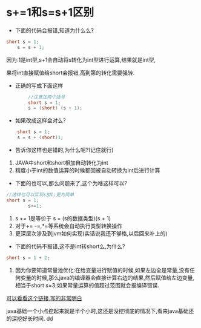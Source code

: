 # s+=1和s=s+1区别

* 下面的代码会报错,知道为什么么?

```java
short s = 1;
    s = s + 1;
```

因为:1是int型,s+1会自动将s转化为int型进行运算,结果就是int型,

果将int直接赋值给short会报错,高到第的转化需要强转.



* 正确的写成下面这样

```java
		//注意加两个括号
		short s = 1;
        s = (short) (s + 1);
```



* 如果改成这样会对么?

```java
    short s = 1;
    s = s + (short)1;
```

* 告诉你这样也是错的,为什么呢?(记住就行)

1. JAVA中short和short相加自动转化为int
2. 精度小于int的数值运算的时候都回被自动转换为int后进行计算



* 下面的也可以,那么问题来了,这个为啥这样可以?

```java
//这样也可以实现s加1;更为简单 	
short s = 1;
        s+=1;
```

1. s += 1是等价于 s = (s的数据类型)(s + 1)
2. 对于+=  -=,*=等系统会自动执行类型转换操作
3. 更深层次涉及到jvm如何实现(实话说我还不够格,以后回来补上的)



* 下面的代码不报错,这不是int转short么,为什么?

```java
short s = 1 + 2;
```

1. 因为你要知道常量池优化:在给变量进行赋值的时候,如果左边全是常量,没有任何变量的时候,那么java的编译器会直接计算右边的结果,然后赋值给左边变量,相当于short s=3;如果常量运算的值超过范围就会报编译错误.

[可以看看这个链接,写的非常明白](https://blog.csdn.net/chenghan_yang/article/details/99104114)



java基础一个小点挖起来就是半个小时,这还是没挖彻底的情况下,看来java基础还的深挖好长时间.
dd
